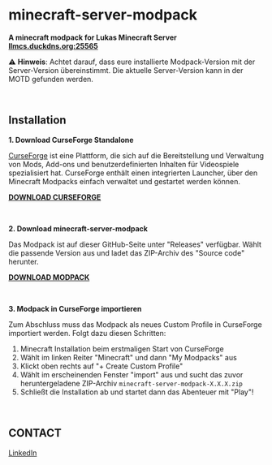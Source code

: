 <!-------------------------------------- 
# HEADER
--------------------------------------->

# minecraft-server-modpack

**A minecraft modpack for Lukas Minecraft Server [llmcs.duckdns.org:25565]()**

⚠️ **Hinweis**: Achtet darauf, dass eure installierte Modpack-Version mit der Server-Version übereinstimmt. Die aktuelle Server-Version kann in der MOTD gefunden werden.


<!-------------------------------------- 
# INSTALLATION
--------------------------------------->
<br />

## Installation

**1. Download CurseForge Standalone**

[CurseForge](https://www.curseforge.com/) ist eine Plattform, die sich auf die Bereitstellung und Verwaltung von Mods, Add-ons und benutzerdefinierten Inhalten für Videospiele spezialisiert hat. CurseForge enthält einen integrierten Launcher, über den Minecraft Modpacks einfach verwaltet und gestartet werden können.

[**DOWNLOAD CURSEFORGE**](https://www.curseforge.com/download/app#download-options)

<br />

**2. Download minecraft-server-modpack**

Das Modpack ist auf dieser GitHub-Seite unter "Releases" verfügbar. Wählt die passende Version aus und ladet das ZIP-Archiv des "Source code" herunter.

[**DOWNLOAD MODPACK**](https://github.com/lukasschr/minecraft-server-modpack/releases)

<br />

**3. Modpack in CurseForge importieren**

Zum Abschluss muss das Modpack als neues Custom Profile in CurseForge importiert werden. Folgt dazu diesen Schritten:

1. Minecraft Installation beim erstmaligen Start von CurseForge
2. Wählt im linken Reiter "Minecraft" und dann "My Modpacks" aus
3. Klickt oben rechts auf "+ Create Custom Profile"
4. Wählt im erscheinenden Fenster "import" aus und sucht das zuvor heruntergeladene ZIP-Archiv `minecraft-server-modpack-X.X.X.zip`
5. Schließt die Installation ab und startet dann das Abenteuer mit "Play"!


<!-------------------------------------- 
# CONTACT
--------------------------------------->
<br />

## CONTACT

[LinkedIn](https://www.linkedin.com/in/lukasschr/)